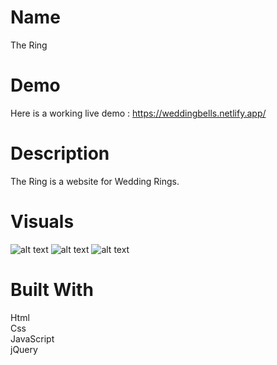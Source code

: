 # Name 
The Ring

# Demo
Here is a working live demo : https://weddingbells.netlify.app/

# Description
The Ring is a website for Wedding Rings.

# Visuals
![alt text](https://res.cloudinary.com/dhsg45mob/image/upload/v1618318308/portfoolio/ring_modnbr.png)
![alt text](https://res.cloudinary.com/dhsg45mob/image/upload/v1618318303/portfoolio/ring2_pbp32j.png)
![alt text](https://res.cloudinary.com/dhsg45mob/image/upload/v1618318308/portfoolio/ring3_u2nnze.png)

# Built With
Html  
Css  
JavaScript  
jQuery  


